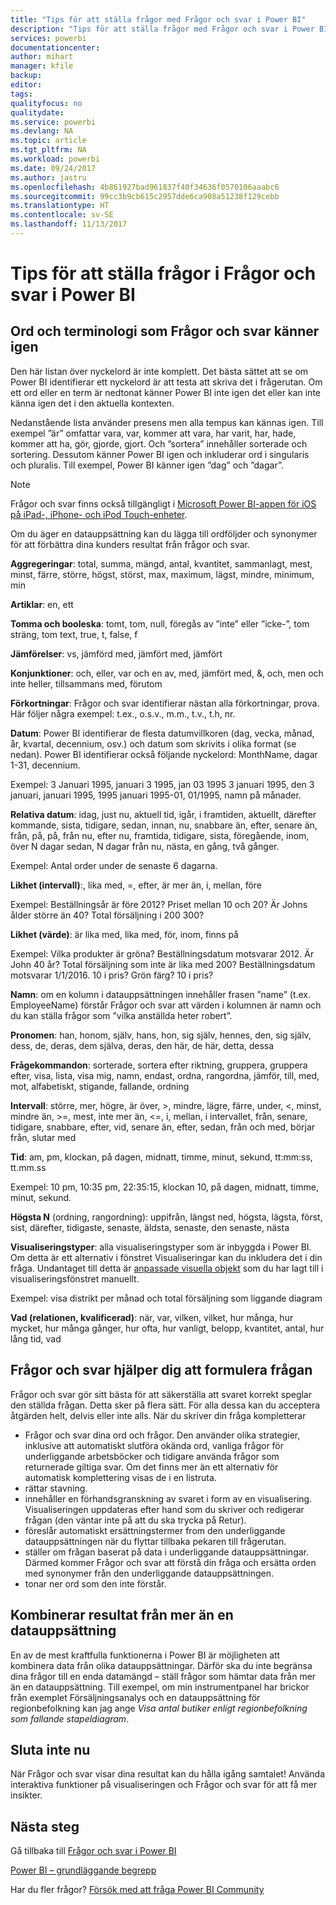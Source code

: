 ```yaml
---
title: "Tips för att ställa frågor med Frågor och svar i Power BI"
description: "Tips för att ställa frågor med Frågor och svar i Power BI"
services: powerbi
documentationcenter: 
author: mihart
manager: kfile
backup: 
editor: 
tags: 
qualityfocus: no
qualitydate: 
ms.service: powerbi
ms.devlang: NA
ms.topic: article
ms.tgt_pltfrm: NA
ms.workload: powerbi
ms.date: 09/24/2017
ms.author: jastru
ms.openlocfilehash: 4b861927bad961837f40f34636f0570106aaabc6
ms.sourcegitcommit: 99cc3b9cb615c2957dde6ca908a51238f129cebb
ms.translationtype: HT
ms.contentlocale: sv-SE
ms.lasthandoff: 11/13/2017
---
```

# <a name="tips-for-asking-questions-in-power-bi-qa"></a>Tips för att ställa frågor i Frågor och svar i Power BI
## <a name="words-and-terminology-that-qa-recognizes"></a>Ord och terminologi som Frågor och svar känner igen
Den här listan över nyckelord är inte komplett.  Det bästa sättet att se om Power BI identifierar ett nyckelord är att testa att skriva det i frågerutan.  Om ett ord eller en term är nedtonat känner Power BI inte igen det eller kan inte känna igen det i den aktuella kontexten.

Nedanstående lista använder presens men alla tempus kan kännas igen. Till exempel ”är” omfattar vara, var, kommer att vara, har varit, har, hade, kommer att ha, gör, gjorde, gjort.  Och ”sortera” innehåller sorterade och sortering.  Dessutom känner Power BI igen och inkluderar ord i singularis och pluralis. Till exempel, Power BI känner igen ”dag” och ”dagar”.

> [!NOTE]
> Frågor och svar finns också tillgängligt i [Microsoft Power BI-appen för iOS på iPad-, iPhone- och iPod Touch-enheter](mobile-apps-ios-qna.md).
> 
> 

Om du äger en datauppsättning kan du lägga till ordföljder och synonymer för att förbättra dina kunders resultat från frågor och svar.

**Aggregeringar**: total, summa, mängd, antal, kvantitet, sammanlagt, mest, minst, färre, större, högst, störst, max, maximum, lägst, mindre, minimum, min

**Artiklar**: en, ett

**Tomma och booleska**: tomt, tom, null, föregås av ”inte” eller ”icke-”, tom sträng, tom text, true, t, false, f

**Jämförelser**: vs, jämförd med, jämfört med, jämfört

**Konjunktioner**: och, eller, var och en av, med, jämfört med, &, och, men och inte heller, tillsammans med, förutom

**Förkortningar**: Frågor och svar identifierar nästan alla förkortningar, prova.  Här följer några exempel: t.ex., o.s.v., m.m., t.v., t.h, nr.

**Datum**: Power BI identifierar de flesta datumvillkoren (dag, vecka, månad, år, kvartal, decennium, osv.) och datum som skrivits i olika format (se nedan). Power BI identifierar också följande nyckelord: MonthName, dagar 1-31, decennium.

Exempel: 3 Januari 1995, januari 3 1995, jan 03 1995 3 januari 1995, den 3 januari, januari 1995, 1995 januari 1995-01, 01/1995, namn på månader.

**Relativa datum**: idag, just nu, aktuell tid, igår, i framtiden, aktuellt, därefter kommande, sista, tidigare, sedan, innan, nu, snabbare än, efter, senare än, från, på, på, från nu, efter nu, framtida, tidigare, sista, föregående, inom, över N dagar sedan, N dagar från nu, nästa, en gång, två gånger.

Exempel: Antal order under de senaste 6 dagarna.

**Likhet (intervall)**:, lika med, =, efter, är mer än, i, mellan, före

Exempel: Beställningsår är före 2012? Priset mellan 10 och 20? Är Johns ålder större än 40? Total försäljning i 200 300?

**Likhet (värde)**: är lika med, lika med, för, inom, finns på

Exempel: Vilka produkter är gröna? Beställningsdatum motsvarar 2012. Är John 40 år? Total försäljning som inte är lika med 200? Beställningsdatum motsvarar 1/1/2016. 10 i pris? Grön färg? 10 i pris?

**Namn**: om en kolumn i datauppsättningen innehåller frasen ”name” (t.ex. EmployeeName) förstår Frågor och svar att värden i kolumnen är namn och du kan ställa frågor som ”vilka anställda heter robert”.

**Pronomen**: han, honom, själv, hans, hon, sig själv, hennes, den, sig själv, dess, de, deras, dem själva, deras, den här, de här, detta, dessa

**Frågekommandon**: sorterade, sortera efter riktning, gruppera, gruppera efter, visa, lista, visa mig, namn, endast, ordna, rangordna, jämför, till, med, mot, alfabetiskt, stigande, fallande, ordning

**Intervall**: större, mer, högre, är över, >, mindre, lägre, färre, under, <, minst, mindre än, >=, mest, inte mer än, <=, i, mellan, i intervallet, från, senare, tidigare, snabbare, efter, vid, senare än, efter, sedan, från och med, börjar från, slutar med

**Tid**: am, pm, klockan, på dagen, midnatt, timme, minut, sekund, tt:mm:ss, tt.mm.ss

Exempel: 10 pm, 10:35 pm, 22:35:15, klockan 10, på dagen, midnatt, timme, minut, sekund.

**Högsta N** (ordning, rangordning): uppifrån, längst ned, högsta, lägsta, först, sist, därefter, tidigaste, senaste, äldsta, senaste, den senaste, nästa

**Visualiseringstyper**: alla visualiseringstyper som är inbyggda i Power BI.  Om detta är ett alternativ i fönstret Visualiseringar kan du inkludera det i din fråga.  Undantaget till detta är [anpassade visuella objekt](power-bi-custom-visuals.md) som du har lagt till i visualiseringsfönstret manuellt.

Exempel: visa distrikt per månad och total försäljning som liggande diagram

**Vad (relationen, kvalificerad)**: när, var, vilken, vilket, hur många, hur mycket, hur många gånger, hur ofta, hur vanligt, belopp, kvantitet, antal, hur lång tid, vad

## <a name="qa-helps-you-phrase-the-question"></a>Frågor och svar hjälper dig att formulera frågan
Frågor och svar gör sitt bästa för att säkerställa att svaret korrekt speglar den ställda frågan. Detta sker på flera sätt. För alla dessa kan du acceptera åtgärden helt, delvis eller inte alls. När du skriver din fråga kompletterar

* Frågor och svar dina ord och frågor. Den använder olika strategier, inklusive att automatiskt slutföra okända ord, vanliga frågor för underliggande arbetsböcker och tidigare använda frågor som returnerade giltiga svar. Om det finns mer än ett alternativ för automatisk komplettering visas de i en listruta.
* rättar stavning.
* innehåller en förhandsgranskning av svaret i form av en visualisering. Visualiseringen uppdateras efter hand som du skriver och redigerar frågan (den väntar inte på att du ska trycka på Retur).
* föreslår automatiskt ersättningstermer from den underliggande datauppsättningen när du flyttar tillbaka pekaren till frågerutan.
* ställer om frågan baserat på data i underliggande datauppsättningar. Därmed kommer Frågor och svar att förstå din fråga och ersätta orden med synonymer från den underliggande datauppsättningen.
* tonar ner ord som den inte förstår.

## <a name="combine-results-from-more-than-one-dataset"></a>Kombinerar resultat från mer än en datauppsättning
En av de mest kraftfulla funktionerna i Power BI är möjligheten att kombinera data från olika datauppsättningar.  Därför ska du inte begränsa dina frågor till en enda datamängd – ställ frågor som hämtar data från mer än en datauppsättning. Till exempel, om min instrumentpanel har brickor från exemplet Försäljningsanalys och en datauppsättning för regionbefolkning kan jag ange *Visa antal butiker enligt regionbefolkning som fallande stapeldiagram*.

## <a name="dont-stop-now"></a>Sluta inte nu
När Frågor och svar visar dina resultat kan du hålla igång samtalet! Använda interaktiva funktioner på visualiseringen och Frågor och svar för att få mer insikter.

## <a name="next-steps"></a>Nästa steg
Gå tillbaka till [Frågor och svar i Power BI](service-q-and-a.md)  

[Power BI – grundläggande begrepp](service-basic-concepts.md)  

Har du fler frågor? [Försök med att fråga Power BI Community](http://community.powerbi.com/)


